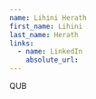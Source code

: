 ```yaml
---
name: Lihini Herath
first_name: Lihini
last_name: Herath
links:
  - name: LinkedIn
    absolute_url: 
---
```

QUB
